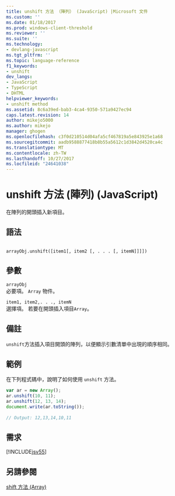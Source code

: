 ```yaml
---
title: unshift 方法 （陣列） (JavaScript) |Microsoft 文件
ms.custom: ''
ms.date: 01/18/2017
ms.prod: windows-client-threshold
ms.reviewer: ''
ms.suite: ''
ms.technology:
- devlang-javascript
ms.tgt_pltfrm: ''
ms.topic: language-reference
f1_keywords:
- unshift
dev_langs:
- JavaScript
- TypeScript
- DHTML
helpviewer_keywords:
- unshift method
ms.assetid: 8c6a39ed-bab3-4ca4-9350-571a9427ec94
caps.latest.revision: 14
author: mikejo5000
ms.author: mikejo
manager: ghogen
ms.openlocfilehash: c3f0d210514d04afa5cf467819a5e843925e1a68
ms.sourcegitcommit: aadb9588877418b8b55a5612c1d3842d4520ca4c
ms.translationtype: MT
ms.contentlocale: zh-TW
ms.lasthandoff: 10/27/2017
ms.locfileid: "24641038"
---
```

# <a name="unshift-method-array-javascript"></a>unshift 方法 (陣列) (JavaScript)
在陣列的開頭插入新項目。  
  
## <a name="syntax"></a>語法  
  
```  
  
arrayObj.unshift([item1[, item2 [, . . . [, itemN]]]])  
```  
  
## <a name="parameters"></a>參數  
 `arrayObj`  
 必要項。 `Array` 物件。  
  
 `item1, item2,. . ., itemN`  
 選擇項。 若要在開頭插入項目`Array`。  
  
## <a name="remarks"></a>備註  
 `unshift`方法插入項目開頭的陣列，以便顯示引數清單中出現的順序相同。  
  
## <a name="example"></a>範例  
 在下列程式碼中，說明了如何使用 `unshift` 方法。  
  
```JavaScript  
var ar = new Array();  
ar.unshift(10, 11);  
ar.unshift(12, 13, 14);  
document.write(ar.toString());  
  
// Output: 12,13,14,10,11  
```  
  
## <a name="requirements"></a>需求  
 [!INCLUDE[jsv55](../../javascript/reference/includes/jsv55-md.md)]  
  
## <a name="see-also"></a>另請參閱  
 [shift 方法 (Array)](../../javascript/reference/shift-method-array-javascript.md)